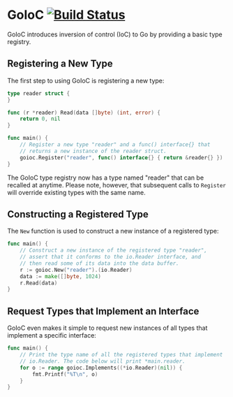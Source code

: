 # GoIoC [![Build Status](http://travis-ci.org/codedellemc/goioc.svg?branch=master)](https://travis-ci.org/codedellemc/goioc)
GoIoC introduces inversion of control (IoC) to Go by providing a basic
type registry.

## Registering a New Type
The first step to using GoIoC is registering a new type:

```go
type reader struct {
}

func (r *reader) Read(data []byte) (int, error) {
	return 0, nil
}

func main() {
	// Register a new type "reader" and a func() interface{} that
	// returns a new instance of the reader struct.
	goioc.Register("reader", func() interface{} { return &reader{} })
}
```

The GoIoC type registry now has a type named "reader" that can be
recalled at anytime. Please note, however, that subsequent calls to
`Register` will override existing types with the same name.

## Constructing a Registered Type
The `New` function is used to construct a new instance of a registered
type:

```go
func main() {
	// Construct a new instance of the registered type "reader",
	// assert that it conforms to the io.Reader interface, and
	// then read some of its data into the data buffer.
	r := goioc.New("reader").(io.Reader)
	data := make([]byte, 1024)
	r.Read(data)
}
```

## Request Types that Implement an Interface
GoIoC even makes it simple to request new instances of all types that
implement a specific interface:

```go
func main() {
	// Print the type name of all the registered types that implement
	// io.Reader. The code below will print *main.reader.
	for o := range goioc.Implements((*io.Reader)(nil)) {
		fmt.Printf("%T\n", o)
	}
}
